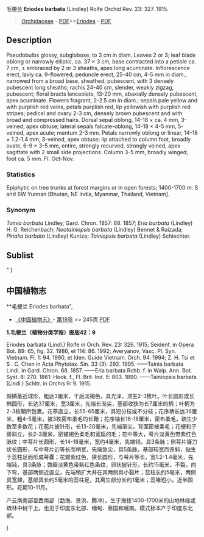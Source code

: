 毛梗兰 **Eriodes barbata** (Lindley) Rolfe Orchid Rev. 23: 327. 1915.

> [Orchidaceae](http://www.iplant.cn/info/Orchidaceae?t=foc) - [PDF](http://www.iplant.cn/foc/pdf/Orchidaceae.pdf)>>[Eriodes](http://www.iplant.cn/info/Eriodes?t=foc) - [PDF](http://www.iplant.cn/foc/pdf/Eriodes.pdf)

## Description

Pseudobulbs glossy, subglobose, to 3 cm in diam. Leaves 2 or 3; leaf blade oblong or narrowly elliptic, ca. 37 × 3 cm, base contracted into a petiole ca. 7 cm, ± embraced by 2 or 3 sheaths, apex long acuminate. Inflorescence erect, laxly ca. 9-flowered; peduncle erect, 25-40 cm, 4-5 mm in diam., narrowed from a broad base, sheathed, pubescent, with 3 densely pubescent long sheaths; rachis 24-40 cm, slender, weakly zigzag, pubescent; floral bracts lanceolate, 13-20 mm, abaxially densely pubescent, apex acuminate. Flowers fragrant, 2-2.5 cm in diam.; sepals pale yellow and with purplish red veins, petals purplish red, lip yellowish with purplish red stripes; pedicel and ovary 2-3 cm, densely brown pubescent and with broad and compressed hairs. Dorsal sepal oblong, 14-18 × ca. 4 mm, 3-veined, apex obtuse; lateral sepals falcate-oblong, 14-18 × 4-5 mm, 5-veined, apex acute; mentum 2-3 mm. Petals narrowly oblong or linear, 14-18 × 1.2-1.4 mm, 3-veined, apex obtuse; lip attached to column foot, broadly ovate, 6-9 × 3-5 mm, entire, strongly recurved, strongly veined, apex sagittate with 2 small side projections. Column 3-5 mm, broadly winged; foot ca. 5 mm. Fl. Oct-Nov.

### Statistics
Epiphytic on tree trunks at forest margins or in open forests; 1400-1700 m. S and SW Yunnan [Bhutan, NE India, Myanmar, Thailand, Vietnam].

### Synonym
*Tainia barbata* Lindley, Gard. Chron. 1857: 68. 1857; *Eria barbata* (Lindley) H. G. Reichenbach; *Neotainiopsis barbata* (Lindley) Bennet & Raizada; *Pinalia barbata* (Lindley) Kuntze; *Tainiopsis barbata* (Lindley) Schlechter.


## Sublist
"
}
## 中国植物志



**毛梗兰 Eriodes barbata",



* [《中国植物志》](http://www.iplant.cn/frps)- [第18卷](http://www.iplant.cn/frps/vol/18) >> 245页 [PDF](http://www.iplant.cn/frps/pdf/18/245a.pdf)


**1.毛梗兰（植物分类学报）图版42：9**

Eriodes barbata (Lindl.) Rolfe in Orch. Rev. 23: 326. 1915; Seidenf. in Opera Bot. 89: 65, fig. 32. 1986, et 114: 86. 1992; Averyanov, Vasc. Pl. Syn. Vietnam. Fl. 1: 94. 1990, et Iden. Guide Vietnam. Orch. 94. 1994; Z. H. Tsi et S . C. Chen in Acta Phytotax. Sin. 33 (3): 292. 1995. ——Tainia barbata Lindl. in Gard. Chron. 68. 1857. ——Eria barbata Rchb. f. in Walp. Ann. Bot. Syst. 6: 270. 1861: Hook. f., Fl. Brit. Ind. 5: 803. 1890. ——Tainiopsis barbata (Lindl.) Schltr. in Orchis 9: 9. 1915.

假鳞茎近球形，粗达3厘米，干后淡褐色，具光泽，顶生2-3枚叶。叶长圆形或长椭圆形，长达37厘米，宽3厘米，先端长渐尖，基部收狭为长7厘米的柄；叶柄为2-3枚鞘所包裹。花葶直立，长55-65厘米，具短分枝或不分枝；花序柄长达36厘米，粗4-5毫米，被3枚密布柔毛的长鞘；花序轴长16-18厘米，密布柔毛，疏生少数至多数花；花苞片披针形，长13-20毫米，先端渐尖，背面密被柔毛；花梗和子房斜立，长2-3厘米，密被褐色柔毛和宽扁的毛；花中等大，萼片淡黄色带紫红色脉纹；中萼片长圆形，长14-18毫米，宽约4毫米，先端钝，具3条脉；侧萼片镰刀状长圆形，与中萼片近等长而稍宽，先端急尖，具5条脉，基部较宽而歪斜，贴生于蕊柱足而形成萼囊；花瓣紫红色，狭长圆形，与萼片等长，宽1.2-1.4毫米，先端钝，具3条脉；唇瓣淡黄色带紫红色条纹，卵状披针形，长约15毫米，不裂，向下弯，基部两侧近直立，先端稍扩大并在其两侧具小裂片；蕊柱长约5毫米，两侧具宽翅，基部具长约5毫米的蕊柱足，其离生部分长约1毫米；蕊喙短小，近半圆形。花期10-11月。

产云南南部至西南部（勐海、景洪、腾冲）。生于海拔1400-1700米的山地林缘或疏林中树干上。也见于印度东北部、缅甸、泰国和越南。模式标本产于印度东北部。



}